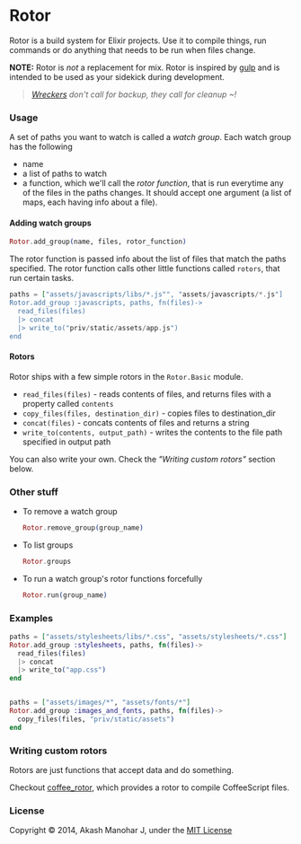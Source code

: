 # Rotor

Rotor is a build system for Elixir projects. Use it to compile things, run commands or do anything that needs to be run when files change.

**NOTE:** Rotor is *not* a replacement for mix. Rotor is inspired by [gulp](https://github.com/gulpjs/gulp) and is intended to be used as your sidekick during development.

> *[Wreckers][1] don't call for backup, they call for cleanup ~!*

[1]: http://en.wikipedia.org/wiki/Wreckers_(Transformers)

### Usage

A set of paths you want to watch is called a *watch group*. Each watch group has the following

* name
* a list of paths to watch
* a function, which we'll call the *rotor function*, that is run everytime any of the files in the paths changes. It should accept one argument (a list of maps, each having info about a file).


#### Adding watch groups

```elixir
Rotor.add_group(name, files, rotor_function)
```

The rotor function is passed info about the list of files that match the paths specified. The rotor function calls other little functions called `rotors`, that run certain tasks.


```elixir
paths = ["assets/javascripts/libs/*.js"", "assets/javascripts/*.js"]
Rotor.add_group :javascripts, paths, fn(files)->
  read_files(files)
  |> concat
  |> write_to("priv/static/assets/app.js")
end
```

#### Rotors

Rotor ships with a few simple rotors in the `Rotor.Basic` module.

* `read_files(files)` - reads contents of files, and returns files with a property called `contents`
* `copy_files(files, destination_dir)` - copies files to destination_dir
* `concat(files)` - concats contents of files and returns a string
* `write_to(contents, output_path)` - writes the contents to the file path specified in output path

You can also write your own. Check the *"Writing custom rotors"* section below.


### Other stuff

* To remove a watch group

    ```elixir
    Rotor.remove_group(group_name)
    ```

* To list groups

    ```elixir
    Rotor.groups
    ```

* To run a watch group's rotor functions forcefully

    ```elixir
    Rotor.run(group_name)
    ```

### Examples

```elixir
paths = ["assets/stylesheets/libs/*.css", "assets/stylesheets/*.css"]
Rotor.add_group :stylesheets, paths, fn(files)->
  read_files(files)
  |> concat
  |> write_to("app.css")
end


paths = ["assets/images/*", "assets/fonts/*"]
Rotor.add_group :images_and_fonts, paths, fn(files)->
  copy_files(files, "priv/static/assets")
end
```

### Writing custom rotors

Rotors are just functions that accept data and do something.

Checkout [coffee_rotor](https://github.com/HashNuke/coffee_rotor), which provides a rotor to compile CoffeeScript files.


### License

Copyright © 2014, Akash Manohar J, under the [MIT License](http://opensource.org/licenses/MIT)
